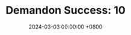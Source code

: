 ---
title: "Demandon Success: 10"
date: 2024-03-03 00:00:00 +0800
categories: [Blogging]
tag: [Blogging]
image: https://pbs.twimg.com/media/GHK__PfXgAAK76K?format=jpg&name=large
---